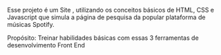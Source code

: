 Esse projeto é um Site , utilizando os conceitos básicos de HTML, CSS e Javascript que simula a página de pesquisa da popular plataforma de músicas Spotify.

Propósito: Treinar habilidades básicas com essas 3 ferramentas de desenvolvimento Front End

